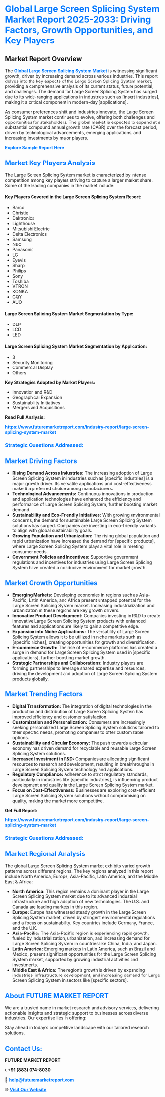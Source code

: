<h1 style="color: #007BFF;">Global Large Screen Splicing System Market Report 2025-2033: Driving Factors, Growth Opportunities, and Key Players</h1>

<section id="overview">
<h2>Market Report Overview</h2>
<p>The <a href="https://www.futuremarketreport.com/industry-report/large-screen-splicing-system-market" style="color: #007BFF; text-decoration: none;"><strong>Global Large Screen Splicing System Market</strong></a> is witnessing significant growth, driven by increasing demand across various industries. This report delves into the key aspects of the Large Screen Splicing System market, providing a comprehensive analysis of its current status, future potential, and challenges. The demand for Large Screen Splicing System has surged due to its wide-ranging applications in industries such as [insert industries], making it a critical component in modern-day [applications].</p>
<p>As consumer preferences shift and industries innovate, the Large Screen Splicing System market continues to evolve, offering both challenges and opportunities for stakeholders. The global market is expected to expand at a substantial compound annual growth rate (CAGR) over the forecast period, driven by technological advancements, emerging applications, and increasing investments by major players.</p>
</section>

<section id="overview">
<p><a href="https://www.futuremarketreport.com/request-sample/reportId=46672" style="color: #007BFF; text-decoration: none;"><strong>Explore Sample Report Here</strong></a></p>
</section>

<section id="key-players">
<h2 style="color: #007BFF;">Market Key Players Analysis</h2>
<p>The Large Screen Splicing System market is characterized by intense competition among key players striving to capture a larger market share. Some of the leading companies in the market include:</p>
<h4>Key Players Covered in the Large Screen Splicing System Report:</h4>
<ul><li>Barco</li><li>Christie</li><li>Daktronics</li><li>Lighthouse</li><li>Mitsubishi Electric</li><li>Delta Electronics</li><li>Samsung</li><li>NEC</li><li>Panasonic</li><li>LG</li><li>Eyevis</li><li>Sharp</li><li>Philips</li><li>Sony</li><li>Toshiba</li><li>VTRON</li><li>KONKA</li><li>GQY</li><li>AUO</li></ul>
<h4>Large Screen Splicing System Market Segmentation by Type:</h4>
<ul><li>DLP</li><li>LCD</li><li>LED</li></ul>

<h4>Large Screen Splicing System Market Segmentation by Application:</h4>
<ul><li>3</li><li>Security Monitoring</li><li>Commercial Display</li><li>Others</li></ul>
<p><strong>Key Strategies Adopted by Market Players:</strong></p>
<ul>
<li>Innovation and R&D</li>
<li>Geographical Expansion</li>
<li>Sustainability Initiatives</li>
<li>Mergers and Acquisitions</li>
</ul>
</section>

<section>
<p><strong>Read Full Analysis: </strong></p><a href="https://www.futuremarketreport.com/industry-report/large-screen-splicing-system-market" style="color: #007BFF; text-decoration: none;"><strong>https://www.futuremarketreport.com/industry-report/large-screen-splicing-system-market</strong></a>
<h3 style="color: #007BFF;">Strategic Questions Addressed:</h3>
</section>

<section id="driving-factors">
<h2 style="color: #007BFF;">Market Driving Factors</h2>
<ul>
<li><strong>Rising Demand Across Industries:</strong> The increasing adoption of Large Screen Splicing System in industries such as [specific industries] is a major growth driver. Its versatile applications and cost-effectiveness make it a preferred choice among manufacturers.</li>
<li><strong>Technological Advancements:</strong> Continuous innovations in production and application technologies have enhanced the efficiency and performance of Large Screen Splicing System, further boosting market demand.</li>
<li><strong>Sustainability and Eco-Friendly Initiatives:</strong> With growing environmental concerns, the demand for sustainable Large Screen Splicing System solutions has surged. Companies are investing in eco-friendly variants to align with global sustainability goals.</li>
<li><strong>Growing Population and Urbanization:</strong> The rising global population and rapid urbanization have increased the demand for [specific products], where Large Screen Splicing System plays a vital role in meeting consumer needs.</li>
<li><strong>Government Policies and Incentives:</strong> Supportive government regulations and incentives for industries using Large Screen Splicing System have created a conducive environment for market growth.</li>
</ul>
</section>

<section id="growth-opportunities">
<h2 style="color: #007BFF;">Market Growth Opportunities</h2>
<ul>
<li><strong>Emerging Markets:</strong> Developing economies in regions such as Asia-Pacific, Latin America, and Africa present untapped potential for the Large Screen Splicing System market. Increasing industrialization and urbanization in these regions are key growth drivers.</li>
<li><strong>Innovative Product Development:</strong> Companies investing in R&D to create innovative Large Screen Splicing System products with enhanced features and applications are likely to gain a competitive edge.</li>
<li><strong>Expansion into Niche Applications:</strong> The versatility of Large Screen Splicing System allows it to be utilized in niche markets such as [specific niches], creating opportunities for growth and diversification.</li>
<li><strong>E-commerce Growth:</strong> The rise of e-commerce platforms has created a surge in demand for Large Screen Splicing System used in [specific applications], further boosting market growth.</li>
<li><strong>Strategic Partnerships and Collaborations:</strong> Industry players are forming partnerships to leverage shared expertise and resources, driving the development and adoption of Large Screen Splicing System products globally.</li>
</ul>
</section>

<section id="trending-factors">
<h2 style="color: #007BFF;">Market Trending Factors</h2>
<ul>
<li><strong>Digital Transformation:</strong> The integration of digital technologies in the production and distribution of Large Screen Splicing System has improved efficiency and customer satisfaction.</li>
<li><strong>Customization and Personalization:</strong> Consumers are increasingly seeking personalized Large Screen Splicing System solutions tailored to their specific needs, prompting companies to offer customizable options.</li>
<li><strong>Sustainability and Circular Economy:</strong> The push towards a circular economy has driven demand for recyclable and reusable Large Screen Splicing System solutions.</li>
<li><strong>Increased Investment in R&D:</strong> Companies are allocating significant resources to research and development, resulting in breakthroughs in Large Screen Splicing System technology and applications.</li>
<li><strong>Regulatory Compliance:</strong> Adherence to strict regulatory standards, particularly in industries like [specific industries], is influencing product development and quality in the Large Screen Splicing System market.</li>
<li><strong>Focus on Cost-Effectiveness:</strong> Businesses are exploring cost-efficient Large Screen Splicing System solutions without compromising on quality, making the market more competitive.</li>
</ul>
</section>

<section>
<p><strong>Get Full Report: </strong></p><a href="https://www.futuremarketreport.com/industry-report/large-screen-splicing-system-market" style="color: #007BFF; text-decoration: none;"><strong>https://www.futuremarketreport.com/industry-report/large-screen-splicing-system-market</strong></a>
<h3 style="color: #007BFF;">Strategic Questions Addressed:</h3>
</section>


<section id="regional-analysis">
<h2 style="color: #007BFF;">Market Regional Analysis</h2>
<p>The global Large Screen Splicing System market exhibits varied growth patterns across different regions. The key regions analyzed in this report include North America, Europe, Asia-Pacific, Latin America, and the Middle East & Africa:</p>
<ul>
<li><strong>North America:</strong> This region remains a dominant player in the Large Screen Splicing System market due to its advanced industrial infrastructure and high adoption of new technologies. The U.S. and Canada are leading markets in this region.</li>
<li><strong>Europe:</strong> Europe has witnessed steady growth in the Large Screen Splicing System market, driven by stringent environmental regulations and a focus on sustainability. Key countries include Germany, France, and the U.K.</li>
<li><strong>Asia-Pacific:</strong> The Asia-Pacific region is experiencing rapid growth, fueled by industrialization, urbanization, and increasing demand for Large Screen Splicing System in countries like China, India, and Japan.</li>
<li><strong>Latin America:</strong> Emerging markets in Latin America, such as Brazil and Mexico, present significant opportunities for the Large Screen Splicing System market, supported by growing industrial activities and investments.</li>
<li><strong>Middle East & Africa:</strong> The region’s growth is driven by expanding industries, infrastructure development, and increasing demand for Large Screen Splicing System in sectors like [specific sectors].</li>
</ul>
</section>

<footer>
<h2 style="color: #007BFF;">About FUTURE MARKET REPORT</h2>
<p>We are a trusted name in market research and advisory services, delivering actionable insights and strategic support to businesses across diverse industries. Our expertise lies in offering:</p>

<p>Stay ahead in today’s competitive landscape with our tailored research solutions.</p>

<h2 style="color: #007BFF;">Contact Us:</h2>
<p><strong>FUTURE MARKET REPORT</strong></p>
<p>📞 <strong>+91 (883) 074-8030</strong></p>
<p>📧 <strong><a href="mailto:help@futuremarketreport.com" style="color: #007BFF;">help@futuremarketreport.com</a></strong></p>
<p>🌐 <strong><a href="https://www.futuremarketreport.com/" style="color: #007BFF;">Visit Our Website</a></strong></p>
</footer>